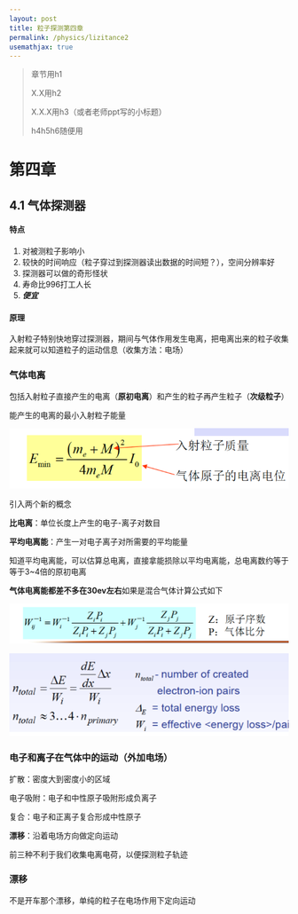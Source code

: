 ```yaml
---
layout: post
title: 粒子探测第四章
permalink: /physics/lizitance2
usemathjax: true
---
```


> 章节用h1
>
> X.X用h2
>
> X.X.X用h3（或者老师ppt写的小标题）
>
> h4h5h6随便用



# 第四章

## 4.1 气体探测器

#### 特点

1. 对被测粒子影响小
2. 较快的时间响应（粒子穿过到探测器读出数据的时间短？），空间分辨率好
3. 探测器可以做的奇形怪状
4. 寿命比996打工人长
5. ***便宜***

#### 原理

入射粒子特别快地穿过探测器，期间与气体作用发生电离，把电离出来的粒子收集起来就可以知道粒子的运动信息（收集方法：电场）



### 气体电离

包括入射粒子直接产生的电离（**原初电离**）和产生的粒子再产生粒子（**次级粒子**）

能产生的电离的最小入射粒子能量

![image-20250327155942422](./img/lizitance2/image-20250327155942422.png)

引入两个新的概念

**比电离**：单位长度上产生的电子-离子对数目

**平均电离能**：产生一对电子离子对所需要的平均能量



知道平均电离能，可以估算总电离，直接拿能损除以平均电离能，总电离数约等于等于3~4倍的原初电离

**气体电离能都差不多在30ev左右**如果是混合气体计算公式如下

![image-20250327160953465](./img/lizitance2/image-20250327160953465.png)

![image-20250327160536323](./img/lizitance2/image-20250327160536323.png)



### 电子和离子在气体中的运动（外加电场）

扩散：密度大到密度小的区域

电子吸附：电子和中性原子吸附形成负离子

复合：电子和正离子复合形成中性原子

**漂移**：沿着电场方向做定向运动



前三种不利于我们收集电离电荷，以便探测粒子轨迹



### 漂移

不是开车那个漂移，单纯的粒子在电场作用下定向运动
